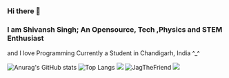 ### Hi there 👋

### I am Shivansh Singh; An Opensource, Tech ,Physics and STEM Enthusiast

and I love Programming
Currently a Student in Chandigarh, India ^_^

![Anurag's GitHub stats](https://github-readme-stats.vercel.app/api?username=shivanshsinghx365&show_icons=true&count_private=true&theme=tokyonight)
![Top Langs](https://github-readme-stats.vercel.app/api/top-langs/?username=shivanshsinghx365&langs_count=10&layout=compact&theme=tokyonight)
<img src="https://github-readme-streak-stats.herokuapp.com/?user=shivanshsinghx365&theme=tokyonight"/>
<img src="https://github-profile-trophy.vercel.app/?username=shivanshsinghx365" alt="JagTheFriend"/>
<img src="https://activity-graph.herokuapp.com/graph?username=shivanshsinghx365&theme=rogue"/>



<!--
**shivanshsinghx365/shivanshsinghx365** is a ✨ _special_ ✨ repository because its `README.md` (this file) appears on your GitHub profile.



Here are some ideas to get you started:

- 🔭 I’m currently working on ...
- 🌱 I’m currently learning ...
- 👯 I’m looking to collaborate on ...
- 🤔 I’m looking for help with ...
- 💬 Ask me about ...
- 📫 How to reach me: ...
- 😄 Pronouns: ...
- ⚡ Fun fact: ...
-->
